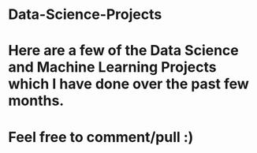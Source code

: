 # Data-Science-Projects

# Here are a few of the Data Science and Machine Learning Projects which I have done over the past few months. 

# Feel free to comment/pull :)
